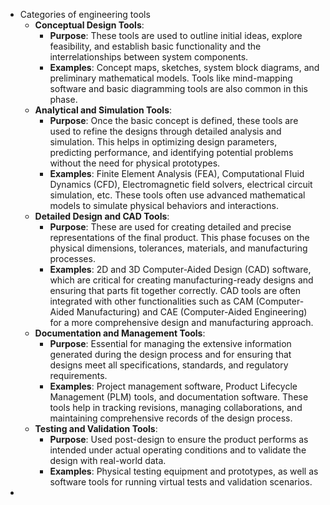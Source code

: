 - Categories of engineering tools
	- **Conceptual Design Tools**:
		- **Purpose**: These tools are used to outline initial ideas, explore feasibility, and establish basic functionality and the interrelationships between system components.
		- **Examples**: Concept maps, sketches, system block diagrams, and preliminary mathematical models. Tools like mind-mapping software and basic diagramming tools are also common in this phase.
	- **Analytical and Simulation Tools**:
		- **Purpose**: Once the basic concept is defined, these tools are used to refine the designs through detailed analysis and simulation. This helps in optimizing design parameters, predicting performance, and identifying potential problems without the need for physical prototypes.
		- **Examples**: Finite Element Analysis (FEA), Computational Fluid Dynamics (CFD), Electromagnetic field solvers, electrical circuit simulation, etc. These tools often use advanced mathematical models to simulate physical behaviors and interactions.
	- **Detailed Design and CAD Tools**:
		- **Purpose**: These are used for creating detailed and precise representations of the final product. This phase focuses on the physical dimensions, tolerances, materials, and manufacturing processes.
		- **Examples**: 2D and 3D Computer-Aided Design (CAD) software, which are critical for creating manufacturing-ready designs and ensuring that parts fit together correctly. CAD tools are often integrated with other functionalities such as CAM (Computer-Aided Manufacturing) and CAE (Computer-Aided Engineering) for a more comprehensive design and manufacturing approach.
	- **Documentation and Management Tools**:
		- **Purpose**: Essential for managing the extensive information generated during the design process and for ensuring that designs meet all specifications, standards, and regulatory requirements.
		- **Examples**: Project management software, Product Lifecycle Management (PLM) tools, and documentation software. These tools help in tracking revisions, managing collaborations, and maintaining comprehensive records of the design process.
	- **Testing and Validation Tools**:
		- **Purpose**: Used post-design to ensure the product performs as intended under actual operating conditions and to validate the design with real-world data.
		- **Examples**: Physical testing equipment and prototypes, as well as software tools for running virtual tests and validation scenarios.
-